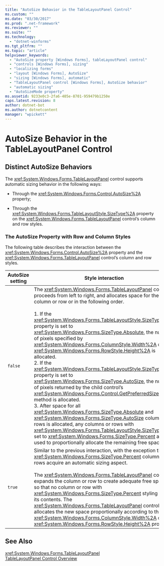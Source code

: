 ```yaml
---
title: "AutoSize Behavior in the TableLayoutPanel Control"
ms.custom: ""
ms.date: "03/30/2017"
ms.prod: ".net-framework"
ms.reviewer: ""
ms.suite: ""
ms.technology: 
  - "dotnet-winforms"
ms.tgt_pltfrm: ""
ms.topic: "article"
helpviewer_keywords: 
  - "AutoSize property [Windows Forms], tableLayoutPanel control"
  - "controls [Windows Forms], sizing"
  - "localizing forms"
  - "layout [Windows Forms], AutoSize"
  - "sizing [Windows Forms], automatic"
  - "TableLayoutPanel control [Windows Forms], AutoSize behavior"
  - "automatic sizing"
  - "AutoSizeMode property"
ms.assetid: 9233e0c3-2fa6-405e-8701-959479b1250e
caps.latest.revision: 8
author: dotnet-bot
ms.author: dotnetcontent
manager: "wpickett"
---
```

# AutoSize Behavior in the TableLayoutPanel Control
## Distinct AutoSize Behaviors  
 The <xref:System.Windows.Forms.TableLayoutPanel> control supports automatic sizing behavior in the following ways:  
  
-   Through the <xref:System.Windows.Forms.Control.AutoSize%2A> property;  
  
-   Through the <xref:System.Windows.Forms.TableLayoutStyle.SizeType%2A> property on the <xref:System.Windows.Forms.TableLayoutPanel> control’s column and row styles.  
  
### The AutoSize Property with Row and Column Styles  
 The following table describes the interaction between the <xref:System.Windows.Forms.Control.AutoSize%2A> property and the <xref:System.Windows.Forms.TableLayoutPanel> control’s column and row styles.  
  
|AutoSize setting|Style interaction|  
|----------------------|-----------------------|  
|`false`|The <xref:System.Windows.Forms.TableLayoutPanel> control proceeds from left to right, and allocates space for the column or row or in the following order.<br /><br /> 1.  If the <xref:System.Windows.Forms.TableLayoutStyle.SizeType%2A> property is set to <xref:System.Windows.Forms.SizeType.Absolute>, the number of pixels specified by <xref:System.Windows.Forms.ColumnStyle.Width%2A> or <xref:System.Windows.Forms.RowStyle.Height%2A> is allocated.<br />2.  If the <xref:System.Windows.Forms.TableLayoutStyle.SizeType%2A> property is set to <xref:System.Windows.Forms.SizeType.AutoSize>, the number of pixels returned by the child control’s <xref:System.Windows.Forms.Control.GetPreferredSize%2A> method is allocated.<br />3.  After space for all <xref:System.Windows.Forms.SizeType.Absolute> and <xref:System.Windows.Forms.SizeType.AutoSize> columns or rows is allocated, any columns or rows with <xref:System.Windows.Forms.TableLayoutStyle.SizeType%2A> set to <xref:System.Windows.Forms.SizeType.Percent> are used to proportionally allocate the remaining free space|  
|`true`|Similar to the previous interaction, with the exception that <xref:System.Windows.Forms.SizeType.Percent> columns or rows acquire an automatic sizing aspect.<br /><br /> The <xref:System.Windows.Forms.TableLayoutPanel> control expands the column or row to create adequate free space, so that no column or row with <xref:System.Windows.Forms.SizeType.Percent> styling clips its contents. The <xref:System.Windows.Forms.TableLayoutPanel> control allocates the new space proportionally according to the <xref:System.Windows.Forms.ColumnStyle.Width%2A> or <xref:System.Windows.Forms.RowStyle.Height%2A> property.|  
  
## See Also  
 <xref:System.Windows.Forms.TableLayoutPanel>   
 [TableLayoutPanel Control Overview](../../../../docs/framework/winforms/controls/tablelayoutpanel-control-overview.md)
